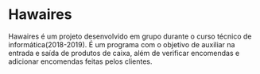 # Hawaires

Hawaires é um projeto desenvolvido em grupo durante o curso técnico de informática(2018-2019). 
É um programa com o objetivo de auxiliar na entrada e saída de produtos de caixa, além de verificar encomendas e adicionar encomendas feitas pelos clientes.
